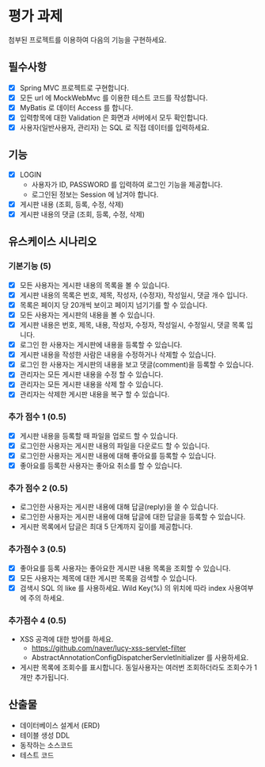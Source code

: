 # 평가 과제
첨부된 프로젝트를 이용하여 다음의 기능을 구현하세요.

## 필수사항
- [X] Spring MVC 프로젝트로 구현합니다.
- [X] 모든 url 에 MockWebMvc 를 이용한 테스트 코드를 작성합니다.
- [X] MyBatis 로 데이터 Access 를 합니다.
- [X] 입력항목에 대한 Validation 은 화면과 서버에서 모두 확인합니다.
- [X] 사용자(일반사용자, 관리자) 는 SQL 로 직접 데이터를 입력하세요.

## 기능
- [X] LOGIN
  - 사용자가 ID, PASSWORD 를 입력하여 로그인 기능을 제공합니다.
  - 로그인된 정보는 Session 에 남겨야 합니다.
- [X] 게시판 내용 (조회, 등록, 수정, 삭제)
- [X] 게시판 내용의 댓글 (조회, 등록, 수정, 삭제)

## 유스케이스 시나리오
### 기본기능 (5)
- [X] 모든 사용자는 게시판 내용의 목록을 볼 수 있습니다.
- [X] 게시판 내용의 목록은 번호, 제목, 작성자, (수정자), 작성일시, 댓글 개수 입니다.
- [X] 목록은 페이지 당 20개씩 보이고 페이지 넘기기를 할 수 있습니다.
- [X] 모든 사용자는 게시판의 내용을 볼 수 있습니다.
- [X] 게시판 내용은 번호, 제목, 내용, 작성자, 수정자, 작성일시, 수정일시, 댓글 목록 입니다.
- [X] 로그인 한 사용자는 게시판에 내용을 등록할 수 있습니다.
- [X] 게시판 내용을 작성한 사람은 내용을 수정하거나 삭제할 수 있습니다.
- [X] 로그인 한 사용자는 게시판의 내용을 보고 댓글(comment)을 등록할 수 있습니다.
- [X] 관리자는 모든 게시판 내용을 수정 할 수 있습니다.
- [X] 관리자는 모든 게시판 내용을 삭제 할 수 있습니다.
- [X] 관리자는 삭제한 게시판 내용을 복구 할 수 있습니다.

### 추가 점수 1 (0.5)
- [X] 게시판 내용을 등록할 때 파일을 업로드 할 수 있습니다.
- [X] 로그인한 사용자는 게시판 내용의 파일을 다운로드 할 수 있습니다.
- [X] 로그인한 사용자는 게시판 내용에 대해 좋아요를 등록할 수 있습니다.
- [X] 좋아요를 등록한 사용자는 좋아요 취소를 할 수 있습니다.

### 추가 점수 2 (0.5)
- 로그인한 사용자는 게시판 내용에 대해 답글(reply)을 쓸 수 있습니다.
- 로그인한 사용자는 게시판 내용에 대해 답글에 대한 답글을 등록할 수 있습니다.
- 게시판 목록에서 답글은 최대 5 단계까지 깊이를 제공합니다.

### 추가점수 3 (0.5)
- [X] 좋아요를 등록 사용자는 좋아요한 게시판 내용 목록을 조회할 수 있습니다.
- [X] 모든 사용자는 제목에 대한 게시판 목록을 검색할 수 있습니다.
- [X] 검색시 SQL 의 like 를 사용하세요. Wild Key(%) 의 위치에 따라 index 사용여부에 주의 하세요.

### 추가점수 4 (0.5)
- XSS 공격에 대한 방어를 하세요.
  - https://github.com/naver/lucy-xss-servlet-filter
  - AbstractAnnotationConfigDispatcherServletInitializer 를 사용하세요.
- 게시판 목록에 조회수를 표시합니다. 동일사용자는 여러번 조회하더라도 조회수가 1개만 추가됩니다.

## 산출물
- 데이터베이스 설계서 (ERD)
- 테이블 생성 DDL
- 동작하는 소스코드
- 테스트 코드
